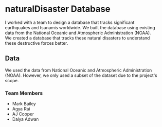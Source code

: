 # naturalDisaster Database
I worked with a team to design a database that tracks significant earthquakes and tsunamis worldwide. We built the database using existing data from the National Oceanic and Atmospheric Administration (NOAA). We created a database that tracks these natural disasters to understand these destructive forces better.

## Data
We used the data from National Oceanic and Atmospheric Administration (NOAA). However, we only used a subset of the dataset due to the project's scope.

### Team Members
- Mark Bailey
- Agya Rai
- AJ Cooper
- Dalya Adwan
